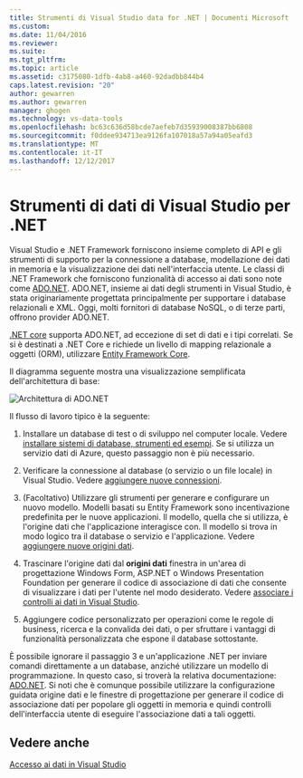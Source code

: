 ```yaml
---
title: Strumenti di Visual Studio data for .NET | Documenti Microsoft
ms.custom: 
ms.date: 11/04/2016
ms.reviewer: 
ms.suite: 
ms.tgt_pltfrm: 
ms.topic: article
ms.assetid: c3175080-1dfb-4ab8-a460-92dadbb844b4
caps.latest.revision: "20"
author: gewarren
ms.author: gewarren
manager: ghogen
ms.technology: vs-data-tools
ms.openlocfilehash: bc63c636d58bcde7aefeb7d35939008387bb6808
ms.sourcegitcommit: f0ddee934713ea9126fa107018a57a94a05eafd3
ms.translationtype: MT
ms.contentlocale: it-IT
ms.lasthandoff: 12/12/2017
---
```

# <a name="visual-studio-data-tools-for-net"></a>Strumenti di dati di Visual Studio per .NET
Visual Studio e .NET Framework forniscono insieme completo di API e gli strumenti di supporto per la connessione a database, modellazione dei dati in memoria e la visualizzazione dei dati nell'interfaccia utente. Le classi di .NET Framework che forniscono funzionalità di accesso ai dati sono note come [ADO.NET](/dotnet/framework/data/adonet/index). ADO.NET, insieme ai dati degli strumenti in Visual Studio, è stata originariamente progettata principalmente per supportare i database relazionali e XML. Oggi, molti fornitori di database NoSQL, o di terze parti, offrono provider ADO.NET.  
  
[.NET core](https://www.dotnetfoundation.org/netcore) supporta ADO.NET, ad eccezione di set di dati e i tipi correlati. Se si è destinati a .NET Core e richiede un livello di mapping relazionale a oggetti (ORM), utilizzare [Entity Framework Core](https://docs.microsoft.com/ef/core/).  
  
Il diagramma seguente mostra una visualizzazione semplificata dell'architettura di base:  
  
![Architettura di ADO.NET](../data-tools/media/raddata-ado-net-architecture-diagram.png "raddata diagramma dell'architettura ADO.NET")  
  
Il flusso di lavoro tipico è la seguente:  
  
1.  Installare un database di test o di sviluppo nel computer locale. Vedere [installare sistemi di database, strumenti ed esempi](../data-tools/installing-database-systems-tools-and-samples.md). Se si utilizza un servizio dati di Azure, questo passaggio non è più necessario.  
  
2.  Verificare la connessione al database (o servizio o un file locale) in Visual Studio. Vedere [aggiungere nuove connessioni](../data-tools/add-new-connections.md).  
  
3.  (Facoltativo) Utilizzare gli strumenti per generare e configurare un nuovo modello. Modelli basati su Entity Framework sono incentivazione predefinita per le nuove applicazioni. Il modello, quella che si utilizza, è l'origine dati che l'applicazione interagisce con. Il modello si trova in modo logico tra il database o servizio e l'applicazione.  Vedere [aggiungere nuove origini dati](../data-tools/add-new-data-sources.md).  
  
4.  Trascinare l'origine dati dal **origini dati** finestra in un'area di progettazione Windows Form, ASP.NET o Windows Presentation Foundation per generare il codice di associazione di dati che consente di visualizzare i dati per l'utente nel modo desiderato. Vedere [associare i controlli ai dati in Visual Studio](../data-tools/bind-controls-to-data-in-visual-studio.md).  
  
5.  Aggiungere codice personalizzato per operazioni come le regole di business, ricerca e la convalida dei dati, o per sfruttare i vantaggi di funzionalità personalizzata che espone il database sottostante.  
  
È possibile ignorare il passaggio 3 e un'applicazione .NET per inviare comandi direttamente a un database, anziché utilizzare un modello di programmazione. In questo caso, si troverà la relativa documentazione: [ADO.NET](/dotnet/framework/data/adonet/index). Si noti che è comunque possibile utilizzare la configurazione guidata origine dati e le finestre di progettazione per generare il codice di associazione dati per popolare gli oggetti in memoria e quindi controlli dell'interfaccia utente di eseguire l'associazione dati a tali oggetti.
  
## <a name="see-also"></a>Vedere anche
[Accesso ai dati in Visual Studio](../data-tools/accessing-data-in-visual-studio.md)